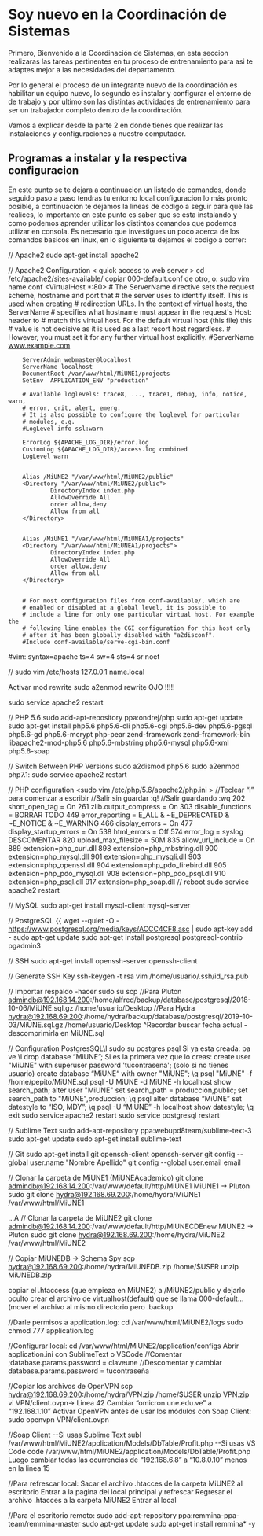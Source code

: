 # Soy nuevo en la Coordinación de Sistemas 

Primero, Bienvenido a la Coordinación de Sistemas, en esta seccion realizaras las tareas pertinentes en tu proceso de entrenamiento para asi te adaptes mejor a las necesidades del departamento.

Por lo general el proceso de un integrante nuevo de la coordinación es habilitar un equipo nuevo, lo segundo es instalar y configurar el entorno de de trabajo y por ultimo son las distintas actividades de entrenamiento para ser un trabajador completo dentro de la coordinación.

Vamos a explicar desde la parte 2 en donde tienes que realizar las instalaciones y configuraciones a nuestro computador.

## Programas a instalar y la respectiva configuracion

En este punto se te dejara a continuacion un listado de comandos, donde seguido paso a paso tendras tu entorno local configuracion lo más pronto posible, a continuacion te dejamos la lineas de codigo a seguir para que las realices, lo importante en este punto es saber que se esta instalando y como podemos aprender utilizar los distintos comandos que podemos utilizar en consola. Es necesario que investigues un poco acerca de los comandos basicos en linux, en lo siguiente te dejamos el codigo a correr:

// Apache2
sudo apt-get install apache2

// Apache2 Configuration < quick access to web server >
cd /etc/apache2/sites-available/
copiar 000-default.conf de otro, o:
sudo vim name.conf
<VirtualHost *:80>
    	# The ServerName directive sets the request scheme, hostname and port that
    	# the server uses to identify itself. This is used when creating
    	# redirection URLs. In the context of virtual hosts, the ServerName
    	# specifies what hostname must appear in the request's Host: header to
    	# match this virtual host. For the default virtual host (this file) this
    	# value is not decisive as it is used as a last resort host regardless.
    	# However, you must set it for any further virtual host explicitly.
    	#ServerName www.example.com

    	ServerAdmin webmaster@localhost
    	ServerName localhost
    	DocumentRoot /var/www/html/MiUNE1/projects
    	SetEnv  APPLICATION_ENV "production"

    	# Available loglevels: trace8, ..., trace1, debug, info, notice, warn,
    	# error, crit, alert, emerg.
    	# It is also possible to configure the loglevel for particular
    	# modules, e.g.
    	#LogLevel info ssl:warn

    	ErrorLog ${APACHE_LOG_DIR}/error.log
    	CustomLog ${APACHE_LOG_DIR}/access.log combined
    	LogLevel warn


    	Alias /MiUNE2 "/var/www/html/MiUNE2/public"
    	<Directory "/var/www/html/MiUNE2/public">
            	DirectoryIndex index.php
            	AllowOverride All
            	order allow,deny
            	Allow from all
    	</Directory>


    	Alias /MiUNE1 "/var/www/html/MiUNEA1/projects"
    	<Directory "/var/www/html/MiUNEA1/projects">
            	DirectoryIndex index.php
            	AllowOverride All
            	order allow,deny
            	Allow from all
    	</Directory>


    	# For most configuration files from conf-available/, which are
    	# enabled or disabled at a global level, it is possible to
    	# include a line for only one particular virtual host. For example the
    	# following line enables the CGI configuration for this host only
    	# after it has been globally disabled with "a2disconf".
    	#Include conf-available/serve-cgi-bin.conf
</VirtualHost>

 #vim: syntax=apache ts=4 sw=4 sts=4 sr noet

//
sudo vim /etc/hosts
	127.0.0.1	name.local

Activar mod rewrite
sudo a2enmod rewrite                                OJO !!!!!

sudo service apache2 restart

// PHP 5.6
sudo add-apt-repository ppa:ondrej/php
sudo apt-get update
sudo apt-get install php5.6 php5.6-cli php5.6-cgi php5.6-dev php5.6-pgsql php5.6-gd php5.6-mcrypt php-pear zend-framework zend-framework-bin libapache2-mod-php5.6 php5.6-mbstring php5.6-mysql php5.6-xml php5.6-soap

// Switch Between PHP Versions
sudo a2dismod php5.6
sudo a2enmod php7.1:
sudo service apache2 restart

// PHP configuration <sudo vim /etc/php/5.6/apache2/php.ini >
//Teclear “i” para comenzar a escribir
//Salir sin guardar :q!
//Salir guardando :wq
202		short_open_tag = On
261		zlib.output_compress = On
303		disable_functions = 												BORRAR TODO
449		error_reporting = E_ALL & ~E_DEPRECATED & ~E_NOTICE & ~E_WARNING
466		display_errors = On
477 	display_startup_errors = On
538		html_errors = Off
574		error_log = syslog                                            		DESCOMENTAR
820     upload_max_filesize = 50M
835		allow_url_include = On
889		extension=php_curl.dll
898 	extension=php_mbstring.dll
900		extension=php_mysql.dll
901		extension=php_mysqli.dll
903		extension=php_openssl.dll
904		extension=php_pdo_firebird.dll
905		extension=php_pdo_mysql.dll
908		extension=php_pdo_psql.dll
910		extension=php_psql.dll
917		extension=php_soap.dll
// reboot 
sudo service apache2 restart

// MySQL
sudo apt-get install mysql-client mysql-server

// PostgreSQL
{{
wget --quiet -O - https://www.postgresql.org/media/keys/ACCC4CF8.asc | sudo apt-key add -
sudo apt-get update
sudo apt-get install postgresql postgresql-contrib pgadmin3

// SSH
sudo apt-get install openssh-server openssh-client

// Generate SSH Key
ssh-keygen -t rsa
vim /home/usuario/.ssh/id_rsa.pub

// Importar respaldo
-hacer sudo su
  scp
//Para Pluton 
admindb@192.168.14.200:/home/alfred/backup/database/postgresql/2018-10-06/MiUNE.sql.gz /home/usuario/Desktop
//Para Hydra
hydra@192.168.69.200:/home/hydra/backup/database/postgresql/2019-10-03/MiUNE.sql.gz /home/usuario/Desktop
^Recordar buscar fecha actual
-descomprimirla en MiUNE.sql

// Configuration PostgresSQL\l
sudo su postgres
psql
Si ya esta creada:
	pa ve \l
	drop database “MiUNE”;
Si es la primera vez que lo creas:
create user "MiUNE" with superuser password 'tucontrasena'; (solo si no tienes usuario)
create database “MiUNE“ with owner "MiUNE";
\q
psql "MiUNE" -f /home/pepito/MiUNE.sql
psql -U MiUNE -d MiUNE -h localhost
show search_path;
alter user "MiUNE" set search_path = produccion,public;
set search_path to "MiUNE",produccion;
\q
psql
alter database “MiUNE” set datestyle to “ISO, MDY”;
\q
psql -U “MiUNE” -h localhost
show datestyle;
\q
exit
sudo service apache2 restart
sudo service postgresql restart


// Sublime Text
sudo add-apt-repository ppa:webupd8team/sublime-text-3
sudo apt-get update
sudo apt-get install sublime-text

// Git
sudo apt-get install git openssh-client openssh-server
git config --global user.name "Nombre Apellido"
git config --global user.email email

// Clonar la carpeta de MiUNE1 (MiUNEAcademico)
git clone admindb@192.168.14.200:/var/www/default/http/MiUNE1 MiUNE1 -> Pluton
sudo git clone hydra@192.168.69.200:/home/hydra/MiUNE1 /var/www/html/MiUNE1

...A
// Clonar la carpeta de MiUNE2
git clone admindb@192.168.14.200:/var/www/default/http/MiUNECDEnew MiUNE2 -> Pluton
sudo git clone hydra@192.168.69.200:/home/hydra/MiUNE2 /var/www/html/MiUNE2

// Copiar MiUNEDB -> Schema Spy
scp hydra@192.168.69.200:/home/hydra/MiUNEDB.zip /home/$USER
unzip MiUNEDB.zip

copiar el .htaccess (que empieza en MiUNE2) a /MiUNE2/public y dejarlo oculto
crear el archivo de virtualhost(default) que se llama 000-default... (mover el archivo al mismo directorio pero .backup

//Darle permisos a application.log:
cd /var/www/html/MiUNE2/logs
sudo chmod 777 application.log

//Configurar local:
cd /var/www/html/MiUNE2/application/configs
Abrir application.ini con SublimeText o VSCode
//Comentar
;database.params.password = claveune
//Descomentar y cambiar
database.params.password = tucontraseña

//Copiar los archivos de OpenVPN
scp hydra@192.168.69.200:/home/hydra/VPN.zip /home/$USER
unzip VPN.zip
vi VPN/client.ovpn->   Linea 42 Cambiar “omicron.une.edu.ve” a “192.168.1.10”
Activar OpenVPN antes de usar los módulos con Soap Client:
sudo openvpn VPN/client.ovpn

//Soap Client
--Si usas Sublime Text
subl /var/www/html/MiUNE2/application/Models/DbTable/Profit.php
--Si usas VS Code
code /var/www/html/MiUNE2/application/Models/DbTable/Profit.php
Luego cambiar todas las ocurrencias de “192.168.6.8” a “10.8.0.10” menos en la linea 15

//Para refrescar local:
Sacar el archivo .htacces de la carpeta MiUNE2 al escritorio
Entrar a la pagina del local principal y refrescar
Regresar el archivo .htacces a la carpeta MiUNE2
Entrar al local

//Para el escritorio remoto:
sudo add-apt-repository ppa:remmina-ppa-team/remmina-master
sudo apt-get update
sudo apt-get install remmina* -y
